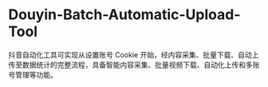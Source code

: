 # Douyin-Batch-Automatic-Upload-Tool
抖音自动化工具可实现从设置账号 Cookie 开始，经内容采集、批量下载、自动上传至数据统计的完整流程，具备智能内容采集、批量视频下载、自动化上传和多账号管理等功能。
